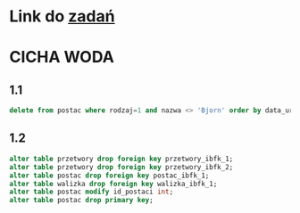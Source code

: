 # Link do [zadań](https://github.com/kropiak/bazy_inf/blob/main/lab_05/lab_05.pdf)
# CICHA WODA
## 1.1 

``` SQL
delete from postac where rodzaj=1 and nazwa <> 'Bjorn' order by data_urodzenia asc limit 2;
```

## 1.2
``` SQL
alter table przetwory drop foreign key przetwory_ibfk_1;
alter table przetwory drop foreign key przetwory_ibfk_2;
alter table postac drop foreign key postac_ibfk_1;
alter table walizka drop foreign key walizka_ibfk_1;
alter table postac modify id_postaci int;
alter table postac drop primary key;
```
